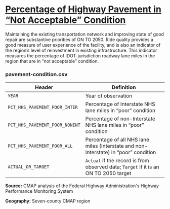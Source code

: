 # [Percentage of Highway Pavement in “Not Acceptable” Condition](https://www.cmap.illinois.gov/2050/indicators/nhs-pavement)

Maintaining the existing transportation network and improving state of good repair are substantive priorities of ON TO 2050. Ride quality provides a good measure of user experience of the facility, and is also an indicator of the region’s level of reinvestment in existing infrastructure. This indicator measures the percentage of IDOT-jurisdiction roadway lane miles in the region that are in “not acceptable” condition.

### pavement-condition.csv

Header | Definition
-------|-----------
`YEAR` | Year of observation
`PCT_NHS_PAVEMENT_POOR_INTER` | Percentage of Interstate NHS lane miles in “poor” condition
`PCT_NHS_PAVEMENT_POOR_NONINT` | Percentage of non-Interstate NHS lane miles in “poor” condition
`PCT_NHS_PAVEMENT_POOR_ALL` | Percentage of all NHS lane miles (Interstate and non-Interstate) in “poor” condition
`ACTUAL_OR_TARGET` | `Actual` if the record is from observed data; `Target` if it is an ON TO 2050 target

**Source:** CMAP analysis of the Federal Highway Administration's Highway Performance Monitoring System

**Geography:** Seven-county CMAP region
